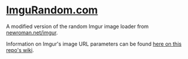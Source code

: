# [ImguRandom.com](https://imgurandom.com)
A modified version of the random Imgur image loader from [newroman.net/imgur](https://newroman.net/imgur).

Information on Imgur's image URL parameters can be found [here on this repo's wiki](https://github.com/ImguRandom/ImguRandom.com/wiki/Imgur-API-Shit).
